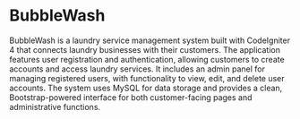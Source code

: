 # BubbleWash

BubbleWash is a laundry service management system built with CodeIgniter 4 that connects laundry businesses with their customers. The application features user registration and authentication, allowing customers to create accounts and access laundry services. It includes an admin panel for managing registered users, with functionality to view, edit, and delete user accounts. The system uses MySQL for data storage and provides a clean, Bootstrap-powered interface for both customer-facing pages and administrative functions.
